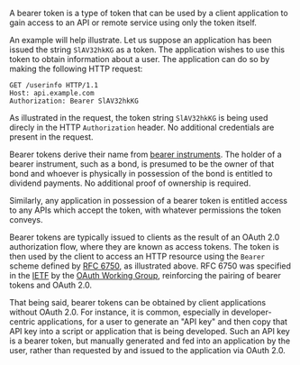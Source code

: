 A bearer token is a type of token that can be used by a client application to
gain access to an API or remote service using only the token itself.

An example will help illustrate.  Let us suppose an application has been issued
the string `SlAV32hkKG` as a token.  The application wishes to use this token to
obtain information about a user.  The application can do so by making the
following HTTP request:

```http
GET /userinfo HTTP/1.1
Host: api.example.com
Authorization: Bearer SlAV32hkKG
```

As illustrated in the request, the token string `SlAV32hkKG` is being used
direcly in the HTTP `Authorization` header.  No additional credentials are
present in the request.

Bearer tokens derive their name from [bearer instruments](https://en.wikipedia.org/wiki/Bearer_instrument).
The holder of a bearer instrument, such as a bond, is presumed to be the owner
of that bond and whoever is physically in possession of the bond is entitled to
dividend payments.  No additional proof of ownership is required.

Similarly, any application in possession of a bearer token is entitled access
to any APIs which accept the token, with whatever permissions the token conveys.

Bearer tokens are typically issued to clients as the result of an OAuth 2.0
authorization flow, where they are known as access tokens.  The token is then
used by the client to access an HTTP resource using the `Bearer` scheme defined
by [RFC 6750](https://datatracker.ietf.org/doc/html/rfc6750), as illustrated
above.  RFC 6750 was specified in the [IETF](https://www.ietf.org/) by the
[OAuth Working Group](https://datatracker.ietf.org/wg/oauth/about/), reinforcing
the pairing of bearer tokens and OAuth 2.0.

That being said, bearer tokens can be obtained by client applications without
OAuth 2.0.  For instance, it is common, especially in developer-centric
applications, for a user to generate an "API key" and then copy that API key
into a script or application that is being developed.  Such an API key is a
bearer token, but manually generated and fed into an application by the user,
rather than requested by and issued to the application via OAuth 2.0.
